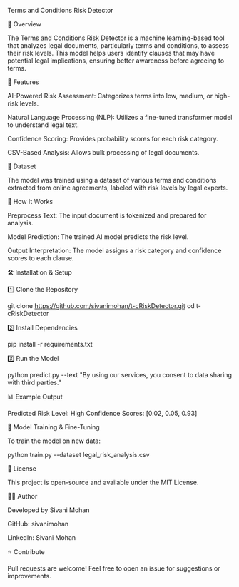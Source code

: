 Terms and Conditions Risk Detector

📌 Overview

The Terms and Conditions Risk Detector is a machine learning-based tool that analyzes legal documents, particularly terms and conditions, to assess their risk levels. This model helps users identify clauses that may have potential legal implications, ensuring better awareness before agreeing to terms.

🚀 Features

AI-Powered Risk Assessment: Categorizes terms into low, medium, or high-risk levels.

Natural Language Processing (NLP): Utilizes a fine-tuned transformer model to understand legal text.

Confidence Scoring: Provides probability scores for each risk category.

CSV-Based Analysis: Allows bulk processing of legal documents.

📂 Dataset

The model was trained using a dataset of various terms and conditions extracted from online agreements, labeled with risk levels by legal experts.

📖 How It Works

Preprocess Text: The input document is tokenized and prepared for analysis.

Model Prediction: The trained AI model predicts the risk level.

Output Interpretation: The model assigns a risk category and confidence scores to each clause.

🛠️ Installation & Setup

1️⃣ Clone the Repository

git clone https://github.com/sivanimohan/t-cRiskDetector.git
cd t-cRiskDetector

2️⃣ Install Dependencies

pip install -r requirements.txt

3️⃣ Run the Model

python predict.py --text "By using our services, you consent to data sharing with third parties."

📊 Example Output

Predicted Risk Level: High
Confidence Scores: [0.02, 0.05, 0.93]

🔧 Model Training & Fine-Tuning

To train the model on new data:

python train.py --dataset legal_risk_analysis.csv

📜 License

This project is open-source and available under the MIT License.

👩‍💻 Author

Developed by Sivani Mohan

GitHub: sivanimohan

LinkedIn: Sivani Mohan

⭐ Contribute

Pull requests are welcome! Feel free to open an issue for suggestions or improvements.

